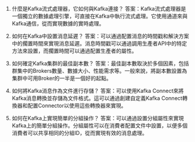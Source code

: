 1. 什麼是Kafka流式處理器，它如何與Kafka連接？
答案：Kafka流式處理器是一個獨立的數據處理引擎，可直接在Kafka中執行流式處理。它使用通道來與Kafka通信，從而實現數據的實時處理。

2. 如何在Kafka中設置消息延遲？
答案：可以通過配置消息的時間戳和解決方案中的擱置時間來實現消息延遲。消息時間戳可以通過調用生產者API中的特定方法來設置，而擱置時間可以通過配置生產者的屬性。

3. 如何確定Kafka集群的最佳副本數？
答案：最佳副本數取決於多個因素，包括群集中的Brokers數量、數據大小、性能需求等。一般來說，將副本數設置為集群中可用Broker的一半是一個好的起點。

4. 如何將Kafka消息作為文件進行存儲？
答案：可以使用Kafka Connect來將Kafka消息轉換並存儲為文件格式。這可以通過創建自定義Kafka Connect轉換器和配置Connector以使用這些轉換器來實現。

5. 如何在Kafka上實現簡單的分組操作？
答案：可以通過設置分組屬性來實現Kafka上的簡單分組操作。分組屬性可以在消費者配置文件中設置，以便多個消費者可以共享相同的分組ID，從而實現有效的消息處理。